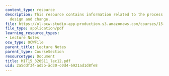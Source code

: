 ```yaml
---
content_type: resource
description: This resource contains information related to the process of organizational
  design and change.
file: https://ol-ocw-studio-app-production.s3.amazonaws.com/courses/15-320-strategic-organizational-design-spring-2011/2a5ddf34ad5bad30c0d46921ad1d8fe8_MIT15_320S11_lec12.pdf
file_type: application/pdf
learning_resource_types:
- Lecture Notes
ocw_type: OCWFile
parent_title: Lecture Notes
parent_type: CourseSection
resourcetype: Document
title: MIT15_320S11_lec12.pdf
uid: 2a5ddf34-ad5b-ad30-c0d4-6921ad1d8fe8
---
```

